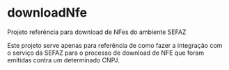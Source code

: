 # downloadNfe
Projeto referência para download de NFes do ambiente SEFAZ

Este projeto serve apenas para referência de como fazer a integração com o serviço da SEFAZ para o processo de download de NFE que foram emitidas contra um determinado CNPJ.
